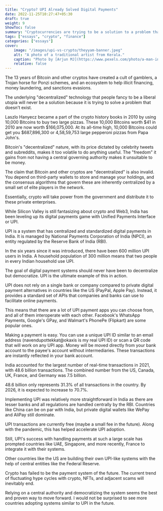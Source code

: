 ```yaml
---
title: "Crypto? UPI Already Solved Digital Payments"
date: 2022-11-25T10:27:47+05:30
draft: true
weight: 9
ShowToc: false
summary: "Cryptocurrencies are trying to be a solution to a problem that does not exist. UPI solved digital payments years ago."
tags: ["essays", "crypto", "finance"]
categories: ["essays"]
cover:
    image: "/images/upi-vs-crypto/theyyam-banner.jpeg"
    alt: "A photo of a traditional artist from Kerala."
    caption: "Photo by [Arjun MJ](https://www.pexels.com/photo/a-man-in-red-costume-holding-sticks-with-fire-8893040/)"
    relative: false
---
```


The 13 years of Bitcoin and other cryptos have created a cult of gamblers, a Trojan horse for Ponzi schemes, and an ecosystem to help illicit financing, money laundering, and sanctions evasions.

The underlying "decentralized" technology that people fancy to be a liberal utopia will never be a solution because it is trying to solve a problem that doesn't exist.

Laszlo Hanyecz became a part of the crypto history books in 2010 by using 10,000 Bitcoins to buy two large pizzas. These 10,000 Bitcoins worth $41 in 2010 are now worth $166,075,000. At its all-time high, 10,000 Bitcoins could get you $687,896,300 or 4,58,59,753 large pepperoni pizzas from Papa John's.

Bitcoin's "decentralized" nature, with its price dictated by celebrity tweets and subreddits, makes it too volatile to do anything useful. The "freedom" it gains from not having a central governing authority makes it unsuitable to be money.

The claim that Bitcoin and other cryptos are "decentralized" is also invalid. You depend on third-party wallets to store and manage your holdings, and the consensus algorithms that govern these are inherently centralized by a small set of elite players in the network.

Essentially, crypto will take power from the government and distribute it to these private enterprises.

While Silicon Valley is still fantasizing about crypto and Web3, India has been leveling up its digital payments game with Unified Payments Interface or UPI.

UPI is a system that has centralized and standardized digital payments in India. It is managed by National Payments Corporation of India (NPCI), an entity regulated by the Reserve Bank of India (RBI).

In the six years since it was introduced, there have been 600 million UPI users in India. A household population of 300 million means that two people in every Indian household use UPI.

The goal of digital payment systems should never have been to decentralize but democratize. UPI is the ultimate example of this in action.

UPI does not rely on a single bank or company compared to private digital payment alternatives in countries like the US (PayPal, Apple Pay). Instead, it provides a standard set of APIs that companies and banks can use to facilitate online payments.

This means that there are a lot of UPI payment apps you can choose from, and all of them interoperate with each other. Facebook's WhatsApp Payments, Google's GPay, and Walmart's PhonePe (Flipkart) are some popular ones.

Making a payment is easy. You can use a unique UPI ID similar to an email address (navendupottekkat@okaxis is my real UPI ID) or scan a QR code that will work on any UPI app. Money will be moved directly from your bank account to the payee's account without intermediaries. These transactions are instantly reflected in your bank account.

India accounted for the largest number of real-time transactions in 2021, with 48.6 billion transactions. The combined number from the US, Canada, UK, France, and Germany was 7.5 billion.

48.6 billion only represents 31.3% of all transactions in the country. By 2026, it is expected to increase to 70.7%.

Implementing UPI was relatively more straightforward in India as there are lesser banks and all regulations are handled centrally by the RBI. Countries like China can be on par with India, but private digital wallets like WePay and AliPay still dominate.

UPI transactions are currently free (maybe a small fee in the future). Along with the pandemic, this has helped accelerate UPI adoption.

Still, UPI's success with handling payments at such a large scale has prompted countries like UAE, Singapore, and more recently, France to integrate it with their systems.

Other countries like the US are building their own UPI-like systems with the help of central entities like the Federal Reserve.

Crypto has failed to be the payment system of the future. The current trend of fluctuating hype cycles with crypto, NFTs, and adjacent scams will inevitably end.

Relying on a central authority and democratizing the system seems the best and proven way to move forward. I would not be surprised to see more countries adopting systems similar to UPI in the future.
